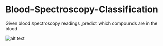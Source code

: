 # Blood-Spectroscopy-Classification
 Given blood spectroscopy readings ,predict which compounds are in the blood
 
![alt text](https://www.bloods.ai/images/app4.jpg)
